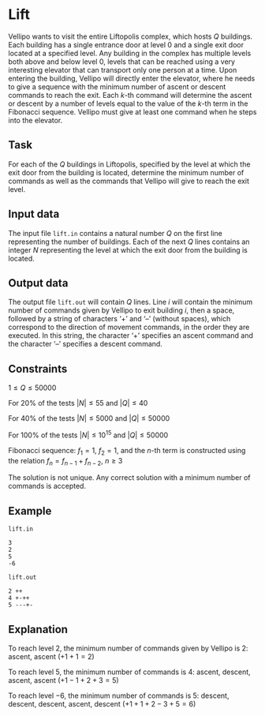 # Lift

Vellipo wants to visit the entire Liftopolis complex, which hosts $Q$ buildings. Each building has a single entrance door at level $0$ and a single exit door located at a specified level. Any building in the complex has multiple levels both above and below level $0$, levels that can be reached using a very interesting elevator that can transport only one person at a time. Upon entering the building, Vellipo will directly enter the elevator, where he needs to give a sequence with the minimum number of ascent or descent commands to reach the exit. Each $k$-th command will determine the ascent or descent by a number of levels equal to the value of the $k$-th term in the Fibonacci sequence. Vellipo must give at least one command when he steps into the elevator.

## Task

For each of the $Q$ buildings in Liftopolis, specified by the level at which the exit door from the building is located, determine the minimum number of commands as well as the commands that Vellipo will give to reach the exit level.

## Input data

The input file `lift.in` contains a natural number $Q$ on the first line representing the number of buildings. Each of the next $Q$ lines contains an integer $N$ representing the level at which the exit door from the building is located.

## Output data

The output file `lift.out` will contain $Q$ lines. Line $i$ will contain the minimum number of commands given by Vellipo to exit building $i$, then a space, followed by a string of characters ‘+’ and ‘–’ (without spaces), which correspond to the direction of movement commands, in the order they are executed. In this string, the character ‘+’ specifies an ascent command and the character ‘–’ specifies a descent command.

## Constraints

$1 \leq Q \leq 50000$

For $20\%$ of the tests $|N| \leq 55$ and $|Q| \leq 40$

For $40\%$ of the tests $|N| \leq 5000$ and $|Q| \leq 50000$

For $100\%$ of the tests $|N| \leq 10^{15}$ and $|Q| \leq 50000$

Fibonacci sequence: $f_1 = 1$, $f_2 = 1$, and the $n$-th term is constructed using the relation $f_n = f_{n-1} + f_{n-2}$, $n \geq 3$

The solution is not unique. Any correct solution with a minimum number of commands is accepted.

## Example

`lift.in` 
```
3
2
5
-6
```

`lift.out`
```
2 ++
4 +-++
5 ---+-
```

## Explanation

To reach level $2$, the minimum number of commands given by Vellipo is $2$: ascent, ascent $(+1+1=2)$

To reach level $5$, the minimum number of commands is $4$: ascent, descent, ascent, ascent $(+1-1+2+3=5)$

To reach level $-6$, the minimum number of commands is $5$: descent, descent, descent, ascent, descent $(+1+1+2-3+5=6)$